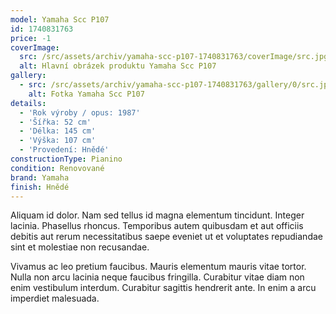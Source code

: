 ```yaml
---
model: Yamaha Scc P107
id: 1740831763
price: -1
coverImage:
  src: /src/assets/archiv/yamaha-scc-p107-1740831763/coverImage/src.jpg
  alt: Hlavní obrázek produktu Yamaha Scc P107
gallery:
  - src: /src/assets/archiv/yamaha-scc-p107-1740831763/gallery/0/src.jpg
    alt: Fotka Yamaha Scc P107
details:
  - 'Rok výroby / opus: 1987'
  - 'Šířka: 52 cm'
  - 'Délka: 145 cm'
  - 'Výška: 107 cm'
  - 'Provedení: Hnědé'
constructionType: Pianino
condition: Renovované
brand: Yamaha
finish: Hnědé
---
```

Aliquam id dolor. Nam sed tellus id magna elementum tincidunt. Integer lacinia. Phasellus rhoncus. Temporibus autem quibusdam et aut officiis debitis aut rerum necessitatibus saepe eveniet ut et voluptates repudiandae sint et molestiae non recusandae.

Vivamus ac leo pretium faucibus. Mauris elementum mauris vitae tortor. Nulla non arcu lacinia neque faucibus fringilla. Curabitur vitae diam non enim vestibulum interdum. Curabitur sagittis hendrerit ante. In enim a arcu imperdiet malesuada.
